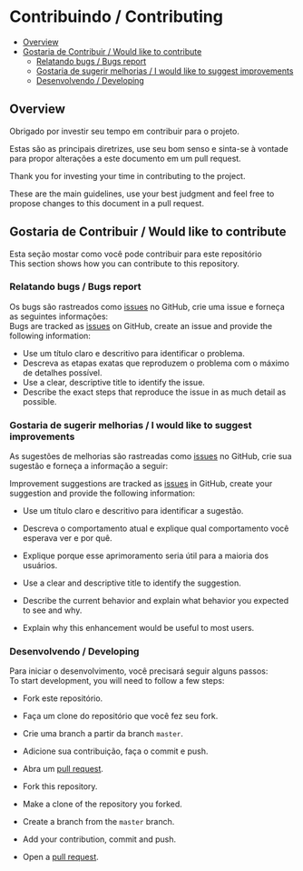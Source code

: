 # Contribuindo / Contributing
 
* [Overview](#overview)
* [Gostaria de Contribuir / Would like to contribute](#contributing)
    - [Relatando bugs / Bugs report](#reporting-bugs)
    - [Gostaria de sugerir melhorias / I would like to suggest improvements ](#suggesting-improvements)
    - [Desenvolvendo / Developing](#developing)

<div id='overview'></div> 

## Overview

Obrigado por investir seu tempo em contribuir para o projeto.

Estas são as principais diretrizes, use seu bom senso e sinta-se à vontade para propor alterações a este documento em
um pull request. </br>

Thank you for investing your time in contributing to the project.

These are the main guidelines, use your best judgment and feel free to propose changes to this document in a pull request.


<div id='contributing'></div> 

## Gostaria de Contribuir / Would like to contribute

Esta seção mostar como você pode contribuir para este repositório </br>
This section shows how you can contribute to this repository.

<div id='reporting-bugs'></div> 

### Relatando bugs / Bugs report

Os bugs são rastreados como [issues](https://github.com/backend-br/opensource-br/issues) no GitHub, crie uma issue e
forneça as seguintes informações: </br>
Bugs are tracked as [issues](https://github.com/backend-br/opensource-br/issues) on GitHub, create an issue and
provide the following information:

- Use um título claro e descritivo para identificar o problema.
- Descreva as etapas exatas que reproduzem o problema com o máximo de detalhes possível. </br>
- Use a clear, descriptive title to identify the issue.
- Describe the exact steps that reproduce the issue in as much detail as possible.     
 
<div id='suggesting-improvements'></div> 

### Gostaria de sugerir melhorias / I would like to suggest improvements 

As sugestões de melhorias são rastreadas como [issues](https://github.com/DaveSimoes/Seja_Backend/issues) no
GitHub, crie sua sugestão e forneça a informação a seguir: </br>

Improvement suggestions are tracked as [issues](https://github.com/DaveSimoes/Seja_Backend/issues) in
GitHub, create your suggestion and provide the following information:

- Use um título claro e descritivo para identificar a sugestão.
- Descreva o comportamento atual e explique qual comportamento você esperava ver e por quê.
- Explique porque esse aprimoramento seria útil para a maioria dos usuários. </br>

- Use a clear and descriptive title to identify the suggestion.
- Describe the current behavior and explain what behavior you expected to see and why.
- Explain why this enhancement would be useful to most users.

<div id='developing'></div> 

### Desenvolvendo / Developing

Para iniciar o desenvolvimento, você precisará seguir alguns passos: </br>
To start development, you will need to follow a few steps:

- Fork este repositório.
- Faça um clone do repositório que você fez seu fork.
- Crie uma branch a partir da branch `master`.
- Adicione sua contribuição, faça o commit e push.
- Abra um [pull request](https://github.com/backend-br/opensource-br/pulls). </br>


- Fork this repository.
- Make a clone of the repository you forked.
- Create a branch from the `master` branch.
- Add your contribution, commit and push.
- Open a [pull request](https://github.com/backend-br/opensource-br/pulls).
